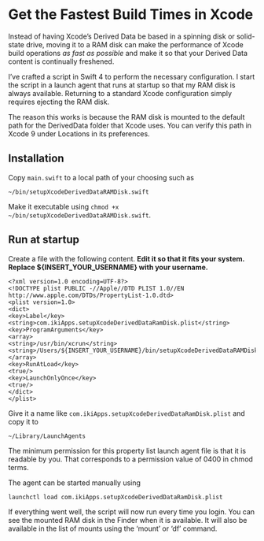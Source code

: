 # Get the Fastest Build Times in Xcode

Instead of having Xcode’s Derived Data be based in a spinning disk or solid-state drive, moving it to a RAM disk can make the performance of Xcode build operations *as fast as possible* and make it so that your Derived Data content is continually freshened.

I’ve crafted a script in Swift 4 to perform the necessary configuration. I start the script in a launch agent that runs at startup so that my RAM disk is always available. Returning to a standard Xcode configuration simply requires ejecting the RAM disk.

The reason this works is because the RAM disk is mounted to the default path for the DerivedData folder that Xcode uses. You can verify this path in Xcode 9 under Locations in its preferences.

## Installation

Copy `main.swift` to a local path of your choosing such as

	~/bin/setupXcodeDerivedDataRAMDisk.swift
	
Make it executable using `chmod +x ~/bin/setupXcodeDerivedDataRAMDisk.swift`.

## Run at startup

Create a file with the following content. **Edit it so that it fits your system. Replace ${INSERT_YOUR_USERNAME} with your username.**

    <?xml version=1.0 encoding=UTF-8?>
    <!DOCTYPE plist PUBLIC -//Apple//DTD PLIST 1.0//EN http://www.apple.com/DTDs/PropertyList-1.0.dtd>
    <plist version=1.0>
    <dict>
    <key>Label</key>
    <string>com.ikiApps.setupXcodeDerivedDataRamDisk.plist</string>
    <key>ProgramArguments</key>
    <array>
    <string>/usr/bin/xcrun</string>
    <string>/Users/${INSERT_YOUR_USERNAME}/bin/setupXcodeDerivedDataRAMDisk.swift</string>
    </array>
    <key>RunAtLoad</key>
    <true/>
    <key>LaunchOnlyOnce</key>
    <true/>
    </dict>
    </plist>

Give it a name like `com.ikiApps.setupXcodeDerivedDataRamDisk.plist` and copy it to

	~/Library/LaunchAgents
	
The minimum permission for this property list launch agent file is that it is readable by you. That corresponds to a permission value of 0400 in chmod terms.

The agent can be started manually using

	launchctl load com.ikiApps.setupXcodeDerivedDataRamDisk.plist
	
If everything went well, the script will now run every time you login. You can see the mounted RAM disk in the Finder when it is available. It will also be available in the list of mounts using the ‘mount’ or ‘df’ command.
